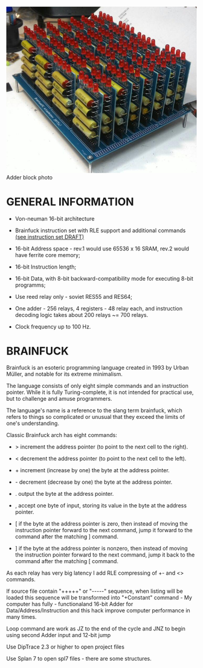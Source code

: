 ![image](/img/adder_block.png?raw=true "Adder block")
Adder block photo

# GENERAL INFORMATION

* Von-neuman 16-bit architecture

* Brainfuck instruction set with RLE support and additional commands [(see instruction set DRAFT)](/doc/instruction_set.md)

* 16-bit Address space - rev.1 would use 65536 x 16 SRAM, rev.2 would have ferrite core memory;

* 16-bit Instruction length;

* 16-bit Data, with 8-bit backward-compatibility mode for executing 8-bit programms;

* Use reed relay only - soviet RES55 and RES64;

* One adder - 256 relays, 4 registers - 48 relay each, and instruction decoding logic takes about 200 relays ~= 700 relays.

* Clock frequency up to 100 Hz.

# BRAINFUCK

Brainfuck is an esoteric programming language created in 1993 by Urban Müller, and notable for its extreme minimalism.

The language consists of only eight simple commands and an instruction pointer. While it is fully Turing-complete, it is not intended for practical use, but to challenge and amuse programmers.

The language's name is a reference to the slang term brainfuck, which refers to things so complicated or unusual that they exceed the limits of one's understanding.

Classic Brainfuck arch has eight commands:

* \>	increment the address pointer (to point to the next cell to the right).

* <	decrement the address pointer (to point to the next cell to the left).

* \+	increment (increase by one) the byte at the address pointer.

* \-	decrement (decrease by one) the byte at the address pointer.

* .	output the byte at the address pointer.

* ,	accept one byte of input, storing its value in the byte at the address pointer.

* \[	if the byte at the address pointer is zero, then instead of moving the instruction pointer forward to the next command, jump it forward to the command after the matching ] command.

* ]	if the byte at the address pointer is nonzero, then instead of moving the instruction pointer forward to the next command, jump it back to the command after the matching \[ command.

As each relay has very big latency I add RLE compressing of +- and <> commands.

If source file contain "+++++" or "-----" sequence, when listing will be loaded this sequence will be transformed into "+Constant" command - My computer has fully - functionaland 16-bit Adder for Data/Address/Instruction and this hack improve computer performance in many times.

Loop command are work as JZ to the end of the cycle and JNZ to begin using second Adder input and 12-bit jump

Use DipTrace 2.3 or higher  to open project files

Use Splan 7 to open spl7 files - there are some structures.

